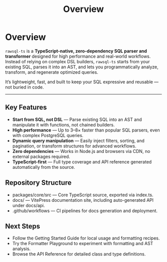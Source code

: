 ﻿---
title: Overview
outline: deep
---
# Overview

`rawsql-ts` is a **TypeScript-native, zero-dependency SQL parser and transformer** designed for high performance and real-world workflows.
Instead of relying on complex DSL builders, `rawsql-ts` starts from your existing SQL, parses it into an AST, and lets you programmatically analyze, transform, and regenerate optimized queries.

It’s lightweight, fast, and built to keep your SQL expressive and reusable — not buried in code.

---

## Key Features

- **Start from SQL, not DSL** — Parse existing SQL into an AST and manipulate it with functions, not chained builders.
- **High performance** — Up to 3–8× faster than popular SQL parsers, even with complex PostgreSQL queries.
- **Dynamic query manipulation** — Easily inject filters, sorting, and pagination, or transform structures for advanced workflows.
- **Zero dependencies** — Works in Node.js and browsers via CDN, no external packages required.
- **TypeScript-first** — Full type coverage and API reference generated automatically from the source.

## Repository Structure

- packages/core/src — Core TypeScript source, exported via index.ts.
- docs/ — VitePress documentation site, including auto-generated API under docs/api.
- .github/workflows — CI pipelines for docs generation and deployment.

## Next Steps

- Follow the Getting Started Guide for local usage and formatting recipes.
- Try the Formatter Playground to experiment with formatting and AST analysis.
- Browse the API Reference for detailed class and type definitions.
